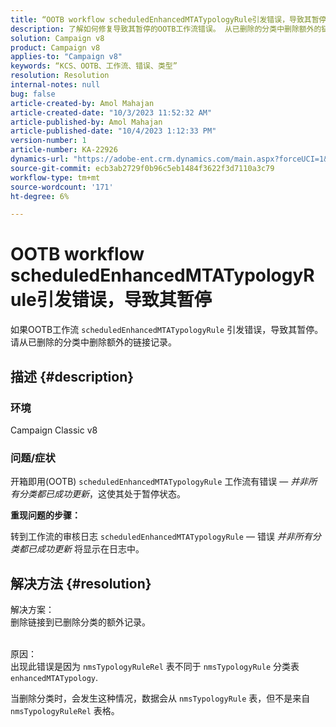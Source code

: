 ```yaml
---
title: “OOTB workflow scheduledEnhancedMTATypologyRule引发错误，导致其暂停”
description: 了解如何修复导致其暂停的OOTB工作流错误。 从已删除的分类中删除额外的链接记录。
solution: Campaign v8
product: Campaign v8
applies-to: "Campaign v8"
keywords: “KCS、OOTB、工作流、错误、类型”
resolution: Resolution
internal-notes: null
bug: false
article-created-by: Amol Mahajan
article-created-date: "10/3/2023 11:52:32 AM"
article-published-by: Amol Mahajan
article-published-date: "10/4/2023 1:12:33 PM"
version-number: 1
article-number: KA-22926
dynamics-url: "https://adobe-ent.crm.dynamics.com/main.aspx?forceUCI=1&pagetype=entityrecord&etn=knowledgearticle&id=744d794f-e361-ee11-be6e-6045bd006079"
source-git-commit: ecb3ab2729f0b96c5eb1484f3622f3d7110a3c79
workflow-type: tm+mt
source-wordcount: '171'
ht-degree: 6%

---
```


# OOTB workflow scheduledEnhancedMTATypologyRule引发错误，导致其暂停


如果OOTB工作流 `scheduledEnhancedMTATypologyRule` 引发错误，导致其暂停。请从已删除的分类中删除额外的链接记录。

## 描述 {#description}


### <b>环境</b>

Campaign Classic v8



### <b>问题/症状</b>

开箱即用(OOTB) `scheduledEnhancedMTATypologyRule` 工作流有错误 —  *并非所有分类都已成功更新*，这使其处于暂停状态。

<b>重现问题的步骤：</b>

转到工作流的审核日志 `scheduledEnhancedMTATypologyRule`  — 错误 *并非所有分类都已成功更新* 将显示在日志中。


## 解决方法 {#resolution}

解决方案：<br>
删除链接到已删除分类的额外记录。


<br>原因：<br>
出现此错误是因为 `nmsTypologyRuleRel` 表不同于 `nmsTypologyRule` 分类表 `enhancedMTATypology`.

当删除分类时，会发生这种情况，数据会从 `nmsTypologyRule` 表，但不是来自 `nmsTypologyRuleRel` 表格。
